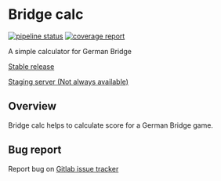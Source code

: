 # Bridge calc

[![pipeline status](https://gitlab.com/holi0317/bridge-calc/badges/master/pipeline.svg)](https://gitlab.com/holi0317/bridge-calc/commits/master)
[![coverage report](https://gitlab.com/holi0317/bridge-calc/badges/master/coverage.svg)](https://gitlab.com/holi0317/bridge-calc/commits/master)

A simple calculator for German Bridge

[Stable release](https://bridge.holi0317.net)

[Staging server (Not always available)](https://holi0317.gitlab.io/bridge-calc)

## Overview
Bridge calc helps to calculate score for a German Bridge game.

## Bug report
Report bug on [Gitlab issue tracker](https://gitlab.com/holi0317/bridge-calc/issues)
